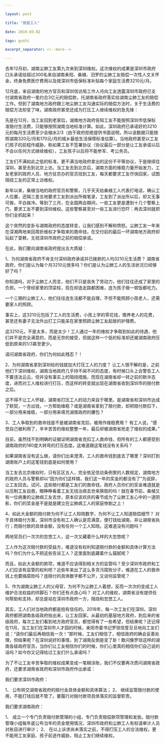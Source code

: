 ```yaml
---

layout: post

title: "我是工人"

date: 2019-03-02

tags: gushi

excerpt_separator: <!--more-->

---
```


去年12月初，湖南尘肺工友第九次来到深圳维权。这次维权的成果是深圳市政府口头承诺给超过300名来自湖南耒阳、桑植、汨罗的尘肺工友赔偿一次性人文关怀金，终身免费医疗费用以及按深圳市低保标准补贴每个家庭生活费3210元/月。

12月底，来自湖南的地方官员和深圳信访局工作人月向工友透露深圳市政府已支付湖南省政府一笔约合3亿元的赔偿款，托湖南省政府落实给湖南尘肺工友的赔偿工作。但到了湖南地方政府跟三地尘肺工友沟通实际的赔偿方法时，关于生活费的赔偿方法却变了味，湖南政府甚至还成为打压工人继续维权的急先锋：

先是在12月，当工友回到老家后，湖南地方政府告知工友不能按照深圳市低保标准赔付生活费，只能够按照湖南当地标准计算。如此，深圳政府已承诺好的3210元的每月生活费至少会缩水2/3（由于政府拒绝提供书面说明，所以该数据只能按照湖南320元/月和170元/月的城乡最低生活保障标准估算）。当地政府甚至以工友们孩子的前程作威胁，称如果工友不签署协议（协议最后一部分是让工友承诺以后不会以任何方式继续维权），工友孩子以后将不能参军、考公务员。

工友们不满如此之低的标准，更不满当地政府拿出的这份不平等协议，于是继续往深圳，甚至去到北京上访。当工友去到北京后，湖南方面的维稳力量开始发力，工友老家的政府人员、地方驻京办的官员找到工友，每天都要求工友尽快回家，试图阻挠工友的正常上访维权。

新年以来，桑植当地的政府官员和警察，几乎天天给桑植工人代表打电话，确认工人位置，还隔三差五地要求工友到派出所做笔录，工友到了派出所以后，却又无事可做，平白挨冷。等到了三月，在全国两会期间，一些工友更是遭到十几个警察上门，要求工友不要到深圳维权。这些警察甚至对一些工友进行恐吓：再去深圳就把你们全抓起来！

这个突然的变卦与湖南政府的态度转变，让我们感到不解和愤怒。尘肺工友一年来在深湘两地来回周折维权才争取来的救命钱，在交付前的最后一环湖南地方政府却玩起了耍赖，无视深圳市政府之前的赔偿承诺。

在此，我们要向湖南省政府提出五大质疑：

1、为何湖南省政府不肯支付深圳政府承诺并已拨款的人均3210元生活费？
湖南省政府，你们是认为每个月3210元很多吗？你们是认为尘肺工人的生活状况已经够好了吗？

你知道吗，对于尘肺工人而言，他们不只是丧失了劳动力，他们往往还成了家里的负担。一个曾经家里的顶梁柱，现在却连走路都困难，连为孩子做一顿饭都吃力。

一个三期的尘肺工人，他们往往连生活都不能自理，不但不能照顾小孩老人，还需要家人的照顾。

事实上，这3210元包括了工人的生活费，小孩上学的零花钱，赡养老人的花费，甚至还有妻子无法外出打工只能呆在家里照顾尘肺工友起居的护理费。

这3210元，不是太多，而是太少！工人通过一年的维权才争取到如此的待遇，他们并不是完全满意的，而是无奈的接受，但就这样一个低的标准却还被湖南政府压低到原来的1/3甚至更少。

请问湖南省政府，你们为何如此残忍？！

2、为何湖南省拿到深圳给的钱就加大打压工人的力度？
让工人很不解的是，之前他们下深圳维权，湖南当地政府几乎持不闻不问的态度，有时候口头上会警告工人不要违法云云，但并没有事实上的阻挠措施，而现在湖南省却一转之前的默许态度，进而对工人维权进行打压，而这样的转变就出现在湖南省收到深圳市的赔付款之后。

这不得不让工人怀疑，湖南省打压工人的动力来自于哪里。是湖南省和深圳市达成了默契，一方出钱，一方帮助维稳？或是湖南省拿到了赔付款，却把赔付款扣下，一部分用来维稳，一部分用来填充湖南政府的腰包？

3、工人争取到的救命钱是不是被湖南省克扣，被用作维稳费用？
有工人说，“感觉自己被利用了，辛辛苦苦的维权整整一年，最后却被湖南省抢走了维权的成果。”

目前，虽然找不到明确的证据证明湖南省克扣工人救命钱，但所有的工人都感受到湖南政府的180度大转弯的打压态度。这难道跟这笔钱没有关系吗？

如果湖南省没有这么做，请你们出来澄清，工人的救命钱到底去了哪里？深圳打到湖南账户上的这笔钱到底是如何使用？

当工友去北京维权时，只有区区五人，完全依足信访条例里的人数规定，湖南地方的政府人员与警察却以“因为你们这样搞，我们这一年的奖金的都没有了”为说辞，让工友回去。试问，这些赔付都是工友们的救命钱，政府人员你们的奖金难道就是以压制工友自救，眼睁睁看着工友无钱治病去世来换取的吗！就在春节前，桑植又有一位病重的尘肺病工友去世，原本应该欢庆的春节成为了尘肺工友心中的一道阴影，你们的奖金是不是就是建立在尘肺病工人的家庭惨剧之上！


4、如此大金额的赔付款为何不让工人知晓数字，为何不让工人知道赔偿细节？
对于具体赔付方案，深圳市没有和工人确认是否满意，便打钱给湖南，并让湖南省执行；而赔付款的具体金额，没有任何一个工人知晓。这难道没有问题吗？

两地官员们一次次的忽悠工人，这一次又藏着什么样的大忽悠呢？

工人作为这次赔付款的受益方，难道没有权利知道赔付款的金额和具体计算方法吗？你们为什么不把这些告诉工人？这里面到底藏着什么猫腻呢？

而且，如此大金额的款项，难道不应该得到相关方的监管吗？至少深圳市政府和工人们应该有监管的权利吧？近些年来出了这么多贪污腐败分子，难道在工人的救命钱上也要搞腐败吗？连赔付的具体数字都不公开，又谈何监管呢？

5、作为湖南尘肺工人的父母官，为何不为尘肺工人着想，反而一次次的变成工人维护合法权益的绊脚石？你们还有点良心吗？
对工人的维权，湖南省没有提供任何帮助和支持，却总是站在深圳市政府一方，阻挠和忽悠工人。

其实，工人们对当地政府都是抱有信任的。2018年，每一次工友们在深圳，深圳政府都把湖南各级政府抬出来，让工友回家。从最初的基层地方政府，到后来的省级政府，每次工友们看到地方政府官员，都觉得有了一些希望，但结果呢？还记得在11月，当工友们在深圳市人才园的时候，耒阳市委书记罗琼信誓旦旦地向工友们说：“请你们最后再相信我一次！”那时候，工友们相信了，相信政府的确会妥善处理，但结果呢？在深圳说好的事情，到了湖南反倒是变了卦！敢问像罗琼这样的湖南各级政府官员，当你们让工友相信你们的时候，你们心里真的相信你们自己说的话吗？如今你又记得给过工友们什么承诺吗？

为了不让工友辛苦争取的维权成果变成一笔糊涂账，我们不仅要再次质问湖南省政府，还要求湖南省政府和深圳市政府作出承诺：

我们要求深圳市政府：

1、	公布转交湖南省政府的赔付金具体金额和具体算法；
2、	继续监管赔付款的使用，不能打钱后就不管了。要履行对赔付款项具体落实的监督职责。

我们要求湖南政府：

1、  成立一个专门负责赔付款管理的小组，专门负责赔偿款项管理和发放。赔付款管理小组每年底公布当年的资金使用情况，深圳市政府和尘肺工人有权请审计人员对账目进行审计；
2、  在以上诉求尚未落实之前，不得打压工人的合法维权，更不能用工友家庭、孩子前途作威胁，阻止工友们继续维权。

